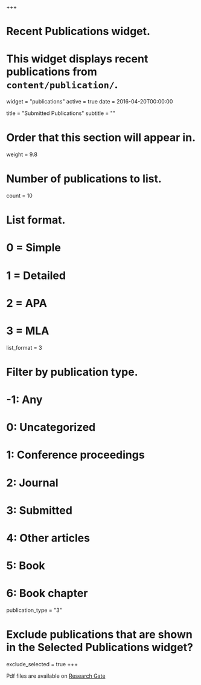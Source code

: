 +++
# Recent Publications widget.
# This widget displays recent publications from `content/publication/`.
widget = "publications"
active = true
date = 2016-04-20T00:00:00

title = "Submitted Publications"
subtitle = ""

# Order that this section will appear in.
weight = 9.8

# Number of publications to list.
count = 10

# List format.
#   0 = Simple
#   1 = Detailed
#   2 = APA
#   3 = MLA
list_format = 3

# Filter by publication type.
# -1: Any
#  0: Uncategorized
#  1: Conference proceedings
#  2: Journal
#  3: Submitted
#  4: Other articles
#  5: Book
#  6: Book chapter
publication_type = "3"

# Exclude publications that are shown in the Selected Publications widget?
exclude_selected = true
+++

Pdf files are available on [Research Gate](https://www.researchgate.net/profile/Daniel_Vaulot)
